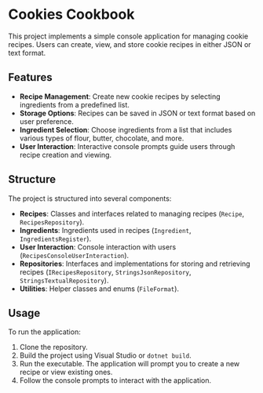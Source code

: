 # Cookies Cookbook

This project implements a simple console application for managing cookie recipes. Users can create, view, and store cookie recipes in either JSON or text format.

## Features

- **Recipe Management**: Create new cookie recipes by selecting ingredients from a predefined list.
- **Storage Options**: Recipes can be saved in JSON or text format based on user preference.
- **Ingredient Selection**: Choose ingredients from a list that includes various types of flour, butter, chocolate, and more.
- **User Interaction**: Interactive console prompts guide users through recipe creation and viewing.

## Structure

The project is structured into several components:

- **Recipes**: Classes and interfaces related to managing recipes (`Recipe`, `RecipesRepository`).
- **Ingredients**: Ingredients used in recipes (`Ingredient`, `IngredientsRegister`).
- **User Interaction**: Console interaction with users (`RecipesConsoleUserInteraction`).
- **Repositories**: Interfaces and implementations for storing and retrieving recipes (`IRecipesRepository`, `StringsJsonRepository`, `StringsTextualRepository`).
- **Utilities**: Helper classes and enums (`FileFormat`).

## Usage

To run the application:

1. Clone the repository.
2. Build the project using Visual Studio or `dotnet build`.
3. Run the executable. The application will prompt you to create a new recipe or view existing ones.
4. Follow the console prompts to interact with the application.
